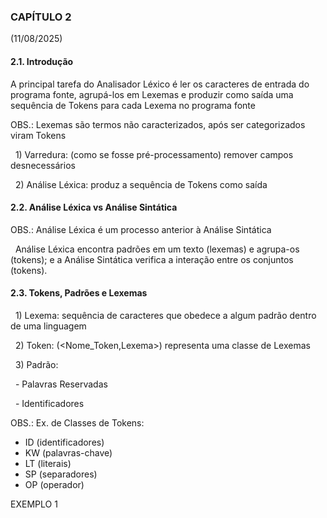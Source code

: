 ### CAPÍTULO 2

(11/08/2025)

#### 

#### **2.1. Introdução**



A principal tarefa do Analisador Léxico é ler os caracteres de entrada do programa fonte, agrupá-los em Lexemas e produzir como saída uma sequência de Tokens para cada Lexema no programa fonte



OBS.: Lexemas são termos não caracterizados, após ser categorizados viram Tokens



&nbsp;	1) Varredura: (como se fosse pré-processamento) remover campos desnecessários

&nbsp;	2) Análise Léxica: produz a sequência de Tokens como saída



#### **2.2. Análise Léxica vs Análise Sintática**



OBS.: Análise Léxica é um processo anterior à Análise Sintática

&nbsp;	Análise Léxica encontra padrões em um texto (lexemas) e agrupa-os (tokens); e a Análise Sintática verifica a interação entre os conjuntos (tokens).



#### **2.3. Tokens, Padrões e Lexemas**



&nbsp;	1) Lexema: sequência de caracteres que obedece a algum padrão dentro de uma linguagem

&nbsp;	2) Token: (<Nome\_Token,Lexema>) representa uma classe de Lexemas

&nbsp;	3) Padrão: 

&nbsp;		- Palavras Reservadas

&nbsp;		- Identificadores

OBS.: Ex. de Classes de Tokens:

* ID (identificadores)
* KW (palavras-chave)
* LT (literais)
* SP (separadores)
* OP (operador)



EXEMPLO 1







